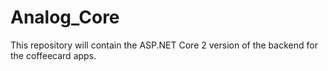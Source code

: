 # Analog_Core
This repository will contain the ASP.NET Core 2 version of the backend for the coffeecard apps.
